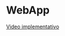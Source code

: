 # WebApp

[Video implementativo](https://cetkinal-my.sharepoint.com/:f:/g/personal/arodriguez-2019620_kinal_edu_gt/Etz_fJyBifZMohGIQPr0J8cBClA738xQ5SF7oc5VrO2o1g?e=skCnfk)
